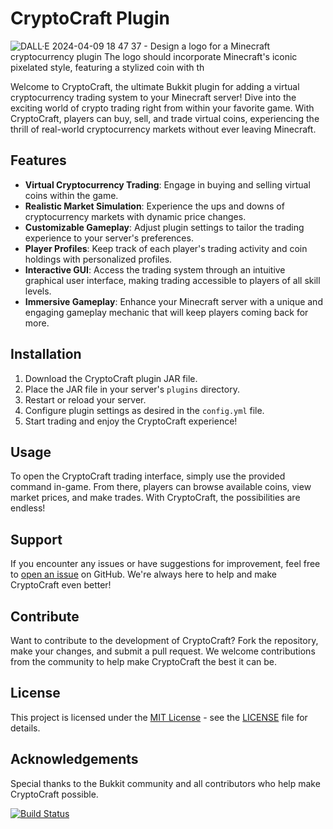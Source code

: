 # CryptoCraft Plugin

![DALL·E 2024-04-09 18 47 37 - Design a logo for a Minecraft cryptocurrency plugin  The logo should incorporate Minecraft's iconic pixelated style, featuring a stylized coin with th](https://github.com/s5y-ux/CryptoCraft/assets/59636597/9b19f7c5-7814-4415-a79b-eabcd19eceea)


Welcome to CryptoCraft, the ultimate Bukkit plugin for adding a virtual cryptocurrency trading system to your Minecraft server! Dive into the exciting world of crypto trading right from within your favorite game. With CryptoCraft, players can buy, sell, and trade virtual coins, experiencing the thrill of real-world cryptocurrency markets without ever leaving Minecraft.

## Features

- **Virtual Cryptocurrency Trading**: Engage in buying and selling virtual coins within the game.
- **Realistic Market Simulation**: Experience the ups and downs of cryptocurrency markets with dynamic price changes.
- **Customizable Gameplay**: Adjust plugin settings to tailor the trading experience to your server's preferences.
- **Player Profiles**: Keep track of each player's trading activity and coin holdings with personalized profiles.
- **Interactive GUI**: Access the trading system through an intuitive graphical user interface, making trading accessible to players of all skill levels.
- **Immersive Gameplay**: Enhance your Minecraft server with a unique and engaging gameplay mechanic that will keep players coming back for more.

## Installation

1. Download the CryptoCraft plugin JAR file.
2. Place the JAR file in your server's `plugins` directory.
3. Restart or reload your server.
4. Configure plugin settings as desired in the `config.yml` file.
5. Start trading and enjoy the CryptoCraft experience!

## Usage

To open the CryptoCraft trading interface, simply use the provided command in-game. From there, players can browse available coins, view market prices, and make trades. With CryptoCraft, the possibilities are endless!

## Support

If you encounter any issues or have suggestions for improvement, feel free to [open an issue](https://github.com/your-username/repo-name/issues) on GitHub. We're always here to help and make CryptoCraft even better!

## Contribute

Want to contribute to the development of CryptoCraft? Fork the repository, make your changes, and submit a pull request. We welcome contributions from the community to help make CryptoCraft the best it can be.

## License

This project is licensed under the [MIT License](https://opensource.org/licenses/MIT) - see the [LICENSE](LICENSE) file for details.

## Acknowledgements

Special thanks to the Bukkit community and all contributors who help make CryptoCraft possible.

[![Build Status](https://img.shields.io/travis/user/repo.svg)](https://travis-ci.org/user/repo)
